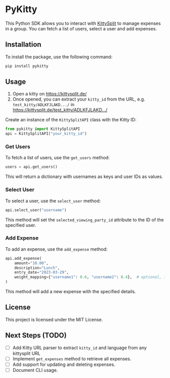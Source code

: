 # PyKitty

This Python SDK allows you to interact with [KittySplit](https://kittysplit.de/) to manage expenses in a group. You can fetch a list of users, select a user and add expenses.

## Installation

To install the package, use the following command:

```bash
pip install pykitty
```

## Usage

1. Open a kitty on https://kittysplit.de/
2. Once opened, you can extract your `kitty_id` from the URL, e.g. `test_kitty/ADLKFJLAKD.../` in https://kittysplit.de/test_kitty/ADLKFJLAKD.../

Create an instance of the `KittySplitAPI` class with the Kitty ID:

```python
from pykitty import KittySplitAPI
api = KittySplitAPI("your_kitty_id")
```

### Get Users

To fetch a list of users, use the `get_users` method:

```python
users = api.get_users()
```

This will return a dictionary with usernames as keys and user IDs as values.

### Select User

To select a user, use the `select_user` method:

```python
api.select_user("username")
```

This method will set the `selected_viewing_party_id` attribute to the ID of the specified user.

### Add Expense

To add an expense, use the `add_expense` method:

```python
api.add_expense(
    amount="10.00",
    description="Lunch",
    entry_date="2023-03-29",
    weight_mapping={"username1": 0.6, "username2": 0.4},  # optional, if not specified, expense will be split evenly
)
```

This method will add a new expense with the specified details.

## License

This project is licensed under the MIT License.

## Next Steps (TODO)

- [ ] Add Kitty URL parser to extract `kitty_id` and language from any kittysplit URL
- [ ] Implement `get_expenses` method to retrieve all expenses.
- [ ] Add support for updating and deleting expenses.
- [ ] Document CLI usage.
